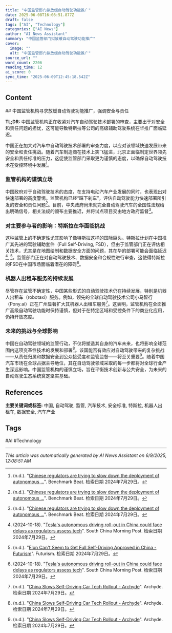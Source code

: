 ```yaml
---
title: "中国监管部门拟放缓自动驾驶功能推广"
date: 2025-06-08T16:08:51.877Z
draft: false
tags: ["AI", "Technology"]
categories: ["AI News"]
author: "AI News Assistant"
summary: "中国监管部门拟放缓自动驾驶功能推广"
cover:
  image: ""
  alt: "中国监管部门拟放缓自动驾驶功能推广"
source_url: ""
word_count: 2206
reading_time: 12
ai_score: 0
sync_time: "2025-06-09T12:45:18.542Z"
---
```


## Content

<article>
## 中国监管机构寻求放缓自动驾驶功能推广，强调安全与责任

**TL;DR:** 中国监管机构正在收紧对汽车自动驾驶技术部署的审查，主要出于对安全和责任问题的担忧，这可能导致特斯拉等公司的高级辅助驾驶系统在华推广面临延迟。

中国正在加大对汽车中自动驾驶技术部署的审查力度，以应对该领域快速发展带来的安全和责任挑战。随着汽车制造商在技术上突飞猛进，北京正面临制定世界领先安全和责任标准的压力，这促使监管部门采取更为谨慎的态度，以确保自动驾驶技术在受控环境中发展[^1]。

### 监管机构的谨慎立场

中国政府对于自动驾驶技术的态度，在支持电动汽车产业发展的同时，也表现出对快速部署的高度警惕。监管机构已经“踩下刹车”，评估自动驾驶能力快速部署所引发的安全和责任问题[^1]。目前，中央政府尚未就完全自动驾驶汽车的全国性法规给出明确信号，相关法规的颁布主要推迟，并将试点项目交由地方政府监督[^1]。

### 对主要参与者的影响：特斯拉在华面临挑战

这种监管上的不确定性尤其影响了像特斯拉这样的国际巨头。特斯拉计划在中国推广其先进的驾驶辅助套件（Full Self-Driving, FSD），但由于监管部门正在评估相关技术，尤其是在地图绘制和数据安全方面的问题，其在华的部署可能会面临延迟[^3], [^5]。监管部门正在对自动驾驶技术、数据安全和合规性进行审查，这使得特斯拉的FSD在中国市场面临着潜在的障碍[^3]。

### 机器人出租车服务的持续发展

尽管存在监管不确定性，中国某些形式的自动驾驶技术仍在持续发展，特别是机器人出租车（robotaxi）服务。例如，领先的全球自动驾驶技术公司小马智行（Pony.ai）正在广州显著扩大其机器人出租车服务[^2]。这表明，监管机构在全面推广高级自动驾驶功能时保持谨慎，但对于在特定区域和受控条件下的商业化应用，仍持开放态度。

### 未来的挑战与全球影响

中国在自动驾驶领域的监管行动，不仅将塑造其自身的汽车未来，也将影响全球范围内这项变革性技术的发展和部署[^2]。该国能否有效应对自动驾驶带来的复杂挑战——从责任归属和数据安全到公众接受度和监管监督——将至关重要[^2]。随着中国汽车市场在全球占据主导地位，其在自动驾驶领域采取的每一步都将对全球行业产生深远影响。中国监管机构的谨慎立场，旨在平衡技术创新与公共安全，为未来的自动驾驶生态系统奠定坚实基础。

## References
[^1]: (n.d.). "[Chinese regulators are trying to slow down the deployment of autonomous ...](https://benchmarkbeat.com/markets/us/companies/chinese-regulators-are-trying-to-slow-down-the-deployment-of-autonomous-driving-capabilities-in-cars/)". Benchmark Beat. 检索日期 2024年7月29日。
[^2]: (n.d.). "[China Slows Self-Driving Car Tech Rollout - Archyde](https://www.archyde.com/china-slows-self-driving-car-tech-rollout/)". Archyde. 检索日期 2024年7月29日。
[^3]: (2024-10-18). "[Tesla's autonomous driving roll-out in China could face delays as regulators assess tech](https://www.scmp.com/tech/article/3282876/teslas-autonomous-driving-roll-out-china-could-face-delays-regulators-assess-tech)". South China Morning Post. 检索日期 2024年7月29日。
[^4]: (n.d.). "[Chinese regulators seek to slow rollout of self-driving features in cars](https://www.ft.com/content/cf72f1c1-7495-461f-8c1c-790016fad647)". Financial Times. 检索日期 2024年7月29日。
[^5]: (n.d.). "[Elon Can't Seem to Get Full Self-Driving Approved in China - Futurism](https://futurism.com/elon-fsd-self-driving-approval-china)". Futurism. 检索日期 2024年7月29日。
</article>

**主要关键词或标签:** 中国, 自动驾驶, 监管, 汽车技术, 安全标准, 特斯拉, 机器人出租车, 数据安全, 汽车产业

## Tags

#AI #Technology

---

*This article was automatically generated by AI News Assistant on 6/9/2025, 12:08:51 AM*
